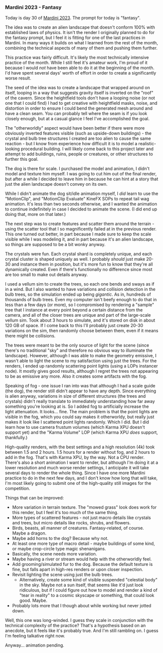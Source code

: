 ### Mardini 2023 - Fantasy

Today is day 30 of [Mardini 2023][mardini-2023]. The prompt for today is "fantasy".

The idea was to create an alien landscape that doesn't conform 100% with established
laws of physics. It isn't the render I originally planned to do for the fantasy
prompt, but I feel it is fitting for one of the last practices in Mardini. In many ways
it builds on what I learned from the rest of the month, combining the technical aspects
of many of them and pushing them further.

This practice was fairly difficult. It's likely the most technically intensive practice
of the month.  While I still feel it's amateur work, I'm proud of it because I would
_not_ have been able to do it at the beginning of the month. I'd have spent several
days' worth of effort in order to create a significantly worse result.

The seed of the idea was to create a landscape that wrapped around on itself, looping
in a way that suggests gravity itself is inverted on the "roof" of the cavern. Since
the heightfield tools don't have a looping noise (or not one that I could find) I had
to get creative with heightfield masks, noise, and distortion in order to ensure I could
bend the generated mesh around and have a clean seam. You can probably tell where the
seam is if you look closely enough, but at a casual glance I feel I've accomplished
the goal.

The "otherworldly" aspect would have been better if there were more obviously inverted
features visible (such as upside-down buildings) - the crystal and bulb tree structures
I created are too alien to cause the same reaction - but I know from experience how
difficult it is to model a realistic-looking procedural building. I will likely come
back to this project later and attempt to add buildings, ruins, people or creatures,
or other structures to further this goal.

The dog is there for scale. I purchased the model and animation, I didn't model and
texture him myself. I was going to cut him out of the final render, but after a while
I decided to leave him in because he can hint at a story that just the alien landscape
doesn't convey on its own.

While I didn't animate the dog sit/idle animation myself, I _did_ learn to use the
"MotionClip", and "MotionClip Evaluate" KineFX SOPs to repeat tail wag animation. It's
less than two seconds otherwise, and I wanted the animation to continue indefinitely
in case I decided to animate the scene. (I did end up doing that, more on that later.)

The next step was to create features and scatter them around the terrain - using the
scatter tool that I so magnificently failed at in the previous render. This one turned
out better, in part because I made sure to keep the scale visible while I was modeling
it, and in part because it's an alien landscape, so things are supposed to be a bit
wonky anyway.

The crystals were fun. Each crystal shard is completely unique, and each crystal
cluster is shaped uniquely as well. I probably _should_ just make 20-30 and instance
them in position, but it's more fun to know that they're all dynamically created.
Even if there's functionally no difference since most are too small to make out
details anyway.

I used a vellum sim to create the trees, so each one bends and sways as if in a wind.
But I also wanted to have variations and collision detection in the bulb trees, so the
simulation ended up being _gigantic_. As in, hundreds of thousands of bulb trees. Even
my computer isn't beefy enough to do that in less than a few days (or more), so I
compromised by rendering a "sample" tree that I instance at every point beyond a
certain distance from the camera, and all of the closer trees are unique and part of
the large-scale vellum sim. Took about 3 hours to simulate, and it's stored on disk in
about 120 GB of space. If I come back to this I'll probably just create 20-30
variations on the sim, then randomly choose between them, even if it means there might
be collisions.

The trees were meant to be the only source of light for the scene (since there's no
traditional "sky" and therefore no obvious way to illuminate the landscape). However,
although I was able to make the geometry emissive, I wasn't able to light the scene
to my satisfaction using just the trees. For the renders, I ended up randomly
scattering point lights (using a LOPs instancer node). It mostly gives good results,
although I regret the trees not appearing to be as emissive any more. Also it
creates some artifacts with the fog.

Speaking of fog - one issue I ran into was that although I had a scale guide (the
dog), the render still didn't appear to have any depth. Since everything is alien
anyway, variations in size of different structures (the trees and crystals) didn't
really translate to immediately understanding how far away something you're looking
at is. So I added fog to artificially increase the light attenuation. It looks...
fine. The main problem is that the point lights are visible in the fog, which
you could say makes it otherworldy, but really just makes it look like I scattered
point lights randomly. Which I did. But I did learn how to use camera frustum volumes
(which Karma XPU doesn't support yet) and the "Karma Volume" LOP (which Karma XPU
_does_ support, thankfully.)

High-quality renders, with the best settings and a high resolution (4k) took between
1.5 and 2 hours. 1.5 hours for a render without fog, and 2 hours to add in the fog.
That's with Karma XPU, by the way. Not a CPU render. There's also a short animation
I want to render, but although I'm doing it at a lower resolution and much worse
render settings, I anticipate it will take several days to render the whole thing.
Since I have one more Mardini practice to do in the next few days, and I don't know
how long that will take, I'm most likely going to submit one of the high-quality
still images for the competition.

Things that can be improved:

- More variation in terrain texture. The "mowed grass" look does work for this render,
  but I feel it's too much of the same thing.
- More types of scattered features - not just macro details like crystals and trees,
  but micro details like rocks, shrubs, and flowers.
- Birds, beasts, all manner of creatures. Fantasy-related, of course. Maybe a dragon.
- Maybe add horns to the dog? Because why not.
- At least one more type of macro detail - maybe buildings of some kind, or maybe
  crop-circle type magic shenanigans.
- Basically, the scene needs more variation.
- Maybe having a river or stream would help with the otherworldly feel.
- Add grooming/simulated fur to the dog. Because the default texture is fine, but
  falls apart in high-res renders or upon closer inspection.
- Revisit lighting the scene using just the bulb trees.
  - Alternatively, create some kind of visible suspended "celestial body" in the
    sky. Maybe not a sun itself, that seems like it'd just look ridiculous, but if
    I could figure out how to model and render a kind of "tear in reality" to a cosmic
    skyscape or something, that could look good. Maybe.
- Probably lots more that I though about while working but never jotted down.

Well, this one was long-winded. I guess they scale in conjunction with the technical
complexity of the practice? That's a hypothesis based on an anecdote, but it feels
like it's probably true. And I'm still rambling on. I guess I'm feeling talkative
right now.

Anyway... animation pending.

<!-- My entry post is [here][entry-post]. -->

[mardini-2023]: https://www.sidefx.com/community-main-menu/contests-jams/mardini-2023/
<!-- [entry-post]: ... -->
